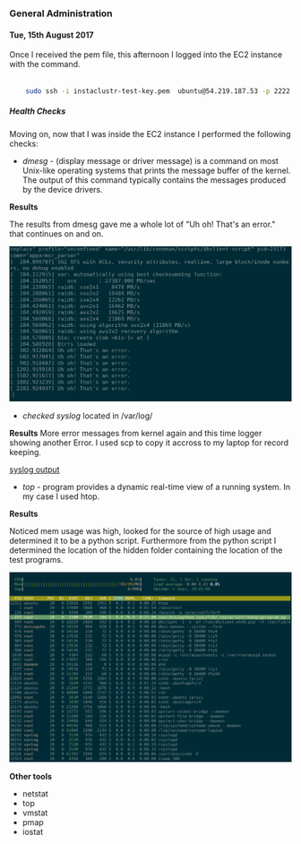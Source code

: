 ### General Administration

#### Tue, 15th August 2017

Once I received the pem file, this afternoon I logged into the EC2 instance with the command.

``` bash

    sudo ssh -i instaclustr-test-key.pem  ubuntu@54.219.187.53 -p 2222
```

##### Health Checks
Moving on, now that I was inside the EC2 instance I performed the following checks:

- *dmesg* - (display message or driver message) is a command on most Unix-like operating systems that prints the message buffer of the kernel. The output of this command typically contains the messages produced by the device drivers.


**Results**

The results from dmesg gave me a whole lot of "Uh oh! That's an error." that continues on and on.

![dmesg results](./evidence/dmesg.png)


- *checked syslog* located in /var/log/ 

**Results**
More error messages from kernel again and this time logger showing another Error. I used scp to copy it accross to my laptop for record keeping.

[syslog output](https://github.com/PenguinRage/Interview_challenge/blob/master/q2/evidence/syslog)

- *top* - program provides a dynamic real-time view of a running system. In my case I used htop.


**Results**

Noticed mem usage was high, looked for the source of high usage and determined it to be a python script. Furthermore from the python script I determined the location of the hidden folder containing the location of the test programs.

![htop results](./evidence/htop.png)


**Other tools**
* netstat
* top
* vmstat
* pmap
* iostat
